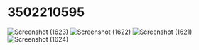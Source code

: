 # 3502210595



![Screenshot (1623)](https://github.com/user-attachments/assets/bf6ce409-6060-484c-8e67-400ca7b4f90b)
![Screenshot (1622)](https://github.com/user-attachments/assets/fd3ef5dd-3a95-4d97-98a2-bc25d5ab5d03)
![Screenshot (1621)](https://github.com/user-attachments/assets/12e758ef-4b18-4707-a156-fc1c271b54d7)
![Screenshot (1624)](https://github.com/user-attachments/assets/05f9bfbe-5f52-4387-83b6-a65805836cdc)
